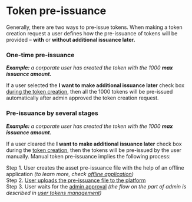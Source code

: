 # Token pre-issuance

Generally, there are two ways to pre-issue tokens.  When making a token creation request a user defines how the pre-issuance of tokens will be provided – **with** or **without additional issuance later.**

### One-time pre-issuance <a id="one-time-pre-issuance"></a>

_**Example:** a corporate user has created the token with the 1000 **max issuance amount.**_

If a user selected the **I want to make additional issuance later** check box [during the token creation](token-creation.md), then all the 1000 tokens will be pre-issued automatically after admin approved the token creation request.

### Pre-issuance by several stages <a id="pre-issuance-by-several-stages"></a>

_**Example:** a corporate user has created the token with the 1000 **max issuance amount.**_

If a user cleared the **I want to make additional issuance later** check box during the [token creation](token-creation.md), then the tokens will be pre-issued by the user manually. Manual token pre-issuance implies the following process:

Step 1. User creates the asset pre-issuance file with the help of an offline application _\(to learn more, check_ [_offline application_](../offline-application/overview.md)_\)_  
Step 2. [User uploads the pre-issuance file to the platform](pre-issuance-file-upload.md)  
Step 3. User waits for the [admin approval](../../admins/user-issued-tokens-management/review-the-token-pre-issuance-request.md) _\(the flow on the part of admin is described in_ [_user tokens management_](../../admins/user-issued-tokens-management/overview.md)_\)_

